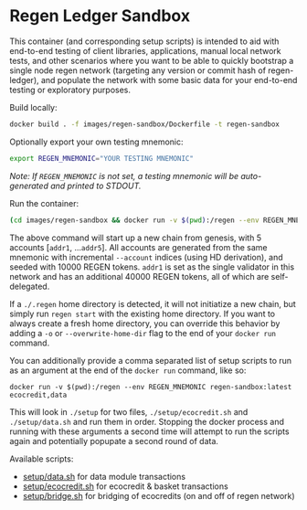 # Regen Ledger Sandbox

This container (and corresponding setup scripts) is intended to aid with end-to-end testing of client libraries, applications, manual local network tests, and other scenarios where you want to be able to quickly bootstrap a single node regen network (targeting any version or commit hash of regen-ledger), and populate the network with some basic data for your end-to-end testing or exploratory purposes.


Build locally:
```sh
docker build . -f images/regen-sandbox/Dockerfile -t regen-sandbox
```

Optionally export your own testing mnemonic:
```sh
export REGEN_MNEMONIC="YOUR TESTING MNEMONIC"
```

*Note: If `REGEN_MNEMONIC` is not set, a testing mnemonic will be auto-generated and printed to STDOUT.*

Run the container:

```sh
(cd images/regen-sandbox && docker run -v $(pwd):/regen --env REGEN_MNEMONIC regen-sandbox:latest)
```

The above command will start up a new chain from genesis, with 5 accounts [`addr1`, ...`addr5`]. All accounts are generated from the same mnemonic with incremental `--account` indices (using HD derivation), and seeded with 10000 REGEN tokens. `addr1` is set as the single validator in this network and has an additional 40000 REGEN tokens, all of which are self-delegated.

If a `./.regen` home directory is detected, it will not initiatize a new chain, but simply run `regen start` with the existing home directory. If you want to always create a fresh home directory, you can override this behavior by adding a `-o` or `--overwrite-home-dir` flag to the end of your `docker run` command.

You can additionally provide a comma separated list of setup scripts to run as an argument at the end of the `docker run` command, like so:

```
docker run -v $(pwd):/regen --env REGEN_MNEMONIC regen-sandbox:latest ecocredit,data
```

This will look in `./setup` for two files, `./setup/ecocredit.sh` and `./setup/data.sh` and run them in order. Stopping the docker process and running with these arguments a second time will attempt to run the scripts again and potentially popupate a second round of data.

Available scripts:
- [setup/data.sh](./setup/data.sh) for data module transactions
- [setup/ecocredit.sh](./setup/ecocredit.sh) for ecocredit & basket transactions
- [setup/bridge.sh](./setup/bridge.sh) for bridging of ecocredits (on and off of regen network)
